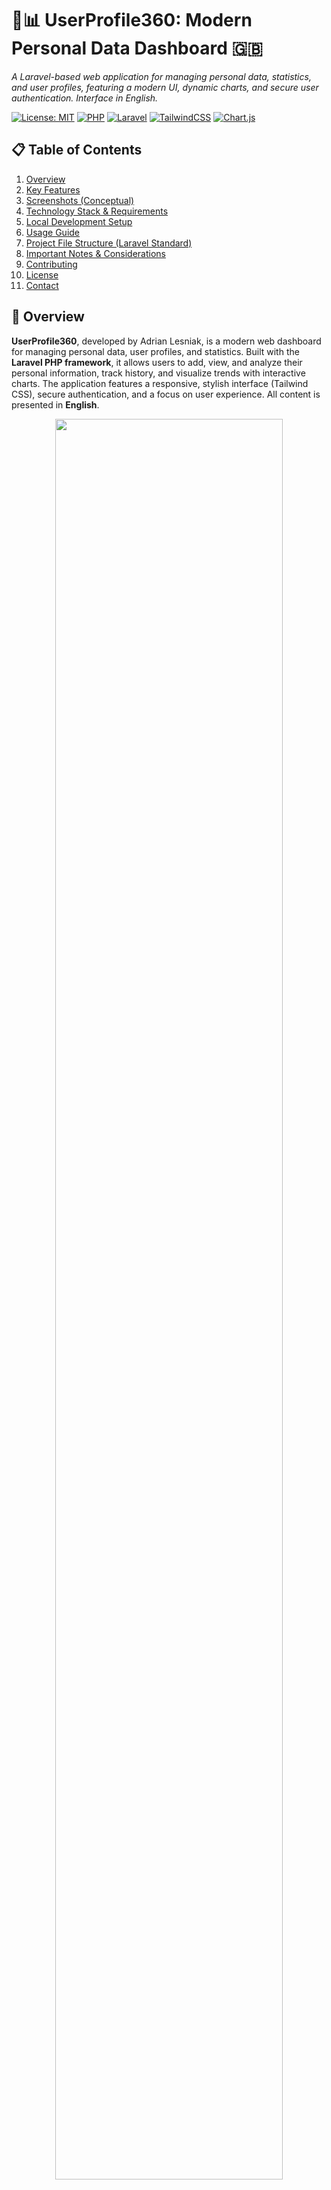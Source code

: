 # 👤📊 UserProfile360: Modern Personal Data Dashboard 🇬🇧
_A Laravel-based web application for managing personal data, statistics, and user profiles, featuring a modern UI, dynamic charts, and secure user authentication. Interface in English._

[![License: MIT](https://img.shields.io/badge/License-MIT-yellow.svg)](https://opensource.org/licenses/MIT)
[![PHP](https://img.shields.io/badge/PHP-%3E%3D8.2-777BB4.svg?logo=php)](https://www.php.net/)
[![Laravel](https://img.shields.io/badge/Laravel-Framework-FF2D20.svg?logo=laravel)](https://laravel.com/)
[![TailwindCSS](https://img.shields.io/badge/TailwindCSS-UI%20Framework-38B2AC.svg?logo=tailwindcss)](https://tailwindcss.com/)
[![Chart.js](https://img.shields.io/badge/Chart.js-Data%20Viz-F5788D.svg?logo=chartdotjs)](https://www.chartjs.org/)

## 📋 Table of Contents
1. [Overview](#-overview)
2. [Key Features](#-key-features)
3. [Screenshots (Conceptual)](#-screenshots-conceptual)
4. [Technology Stack & Requirements](#-technology-stack--requirements)
5. [Local Development Setup](#️-local-development-setup)
6. [Usage Guide](#️-usage-guide)
7. [Project File Structure (Laravel Standard)](#️-project-file-structure-laravel-standard)
8. [Important Notes & Considerations](#-important-notes--considerations)
9. [Contributing](#-contributing)
10. [License](#-license)
11. [Contact](#-contact)

## 📄 Overview

**UserProfile360**, developed by Adrian Lesniak, is a modern web dashboard for managing personal data, user profiles, and statistics. Built with the **Laravel PHP framework**, it allows users to add, view, and analyze their personal information, track history, and visualize trends with interactive charts. The application features a responsive, stylish interface (Tailwind CSS), secure authentication, and a focus on user experience. All content is presented in **English**.

<p align="center">
  <img src="screenshots/2.gif" width="85%">
</p>

## ✨ Key Features

*   👤 **Personal Data Management**: Add, edit, and view your personal details (name, email, phone, city, profession, hobby, date of birth).
*   📈 **Dynamic Statistics**: Visualize your data with real-time charts (age distribution, activity timeline, and more).
*   🕑 **History Tracking**: See your last 10 data entries, with timestamps and quick stats.
*   🔒 **User Authentication**: Secure registration, login, and session management (Laravel Breeze ready).
*   🖥️ **Modern Responsive UI**: Built with Tailwind CSS and Font Awesome for a clean, mobile-friendly experience.
*   🗂️ **Profile Dashboard**: Centralized dashboard with quick access to all features.
*   📝 **Validation & Error Handling**: All forms include robust validation and user-friendly error messages.
*   🌐 **English Interface**: All UI elements, messages, and documentation are in English.
*   📊 **Interactive Charts**: Age group pie chart and activity timeline powered by Chart.js, reflecting real user data.
*   🧑‍💻 **Author Attribution**: Footer credits Adrian Lesniak.

## 🖼️ Screenshots (Conceptual)

_Conceptual screenshots: dashboard, add data form, profile view, statistics page._

<p align="center">
  <img src="screenshots\1.jpg" width="300"/>
  <img src="screenshots\2.jpg" width="300"/>
  <img src="screenshots\3.jpg" width="300"/>
  <img src="screenshots\4.jpg" width="300"/>
  <img src="screenshots\5.jpg" width="300"/>
  <img src="screenshots\6.jpg" width="300"/>
  <img src="screenshots\7.jpg" width="300"/>
</p>


## 🛠️ Technology Stack & Requirements

### Core Technologies:
* **Backend**: PHP >= 8.2, Laravel 10
* **Frontend**: HTML5, Tailwind CSS, JavaScript (ES6+), Chart.js, Font Awesome
* **Dependency Management**: Composer, npm
* **Authentication**: Laravel Breeze (recommended)

### Development Environment (Recommended):
* **Web Server Stack**: XAMPP, WAMP, MAMP, Laragon, or built-in Laravel server
* **IDE**: VS Code, PhpStorm, or any preferred editor
* **Composer**: Globally installed
* **Node.js & npm**: For frontend asset compilation

### Local Assets (Standard Laravel Structure):
* `public/`: Compiled CSS, JS, images
* `resources/views/`: Blade templates
* `storage/`: Logs, sessions, cached views

## ⚙️ Local Development Setup

1. **Clone the Repository**:
    ```bash
    git clone <repository-url>
    cd Zadanie2
    ```
2. **Install Dependencies**:
    ```bash
    composer install
    npm install
    npm run build
    ```
3. **Environment Configuration**:
    * Copy `.env.example` to `.env`:
        ```bash
        cp .env.example .env
        ```
    * Generate application key:
        ```bash
        php artisan key:generate
        ```
    * (Optional) Configure database in `.env` if using authentication or persistent storage.
4. **Database Setup** (if using authentication):
    * Run migrations:
        ```bash
        php artisan migrate
        ```
5. **Serve the Application**:
    ```bash
    php artisan serve
    ```
    Access at [http://localhost:8000](http://localhost:8000)

## 💡 Usage Guide

1. **Access the App**: Open [http://localhost:8000](http://localhost:8000) in your browser.
2. **Register/Login**: Use the authentication system to create an account and log in.
3. **Add Data**: Go to "Add Data" to submit your personal information.
4. **View Profile**: See your latest data and quick stats on the profile page.
5. **Check Statistics**: Explore the "Statistics" page for interactive charts and data analysis.
6. **Edit or Clear History**: Manage your data entries and clear history as needed.

## 🗂️ Project File Structure (Laravel Standard)

* `app/`: Controllers, Models, Providers
* `config/`: Configuration files
* `database/`: Migrations, factories, seeders
* `public/`: Public assets and entry point
* `resources/`: CSS, JS, Blade views
* `routes/`: Web and API routes
* `storage/`: Logs, cache, sessions
* `tests/`: Unit and feature tests
* `vendor/`: Composer dependencies
* `.env`: Environment config
* `composer.json`: Composer dependencies
* `README.md`: This documentation

## 📝 Important Notes & Considerations

* **English UI**: All interface elements and messages are in English.
* **Security**: CSRF protection, password hashing, XSS prevention, and SQL injection protection via Laravel.
* **Frontend**: Uses Tailwind CSS and Chart.js for a modern, interactive experience.
* **Authentication**: Laravel Breeze recommended for user management.
* **Demo Data**: If no data is present, the app will prompt you to add your first entry.
* **Customization**: Easily extendable for more fields, analytics, or multi-user support.

## 🤝 Contributing

Contributions are welcome! To contribute:
1. Fork the repository
2. Create a new branch (`git checkout -b feature/YourFeature`)
3. Make your changes and add tests
4. Commit and push (`git commit -m 'Feature: YourFeature'`)
5. Open a Pull Request with a clear description

## 📃 License

This project is licensed under the **MIT License**. See the LICENSE file for details.

## 📧 Contact

Project developed by **Adrian Lesniak**
For questions, feedback, or issues, please open an issue on GitHub or contact the author.

---
🚀 _Empowering users with data-driven insights, built with Laravel and Tailwind CSS._
